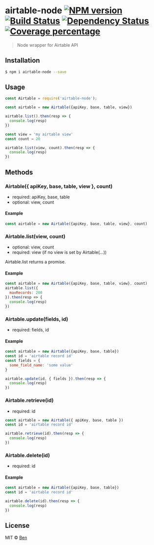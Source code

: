 # airtable-node [![NPM version][npm-image]][npm-url] [![Build Status][travis-image]][travis-url] [![Dependency Status][daviddm-image]][daviddm-url] [![Coverage percentage][coveralls-image]][coveralls-url]
> Node wrapper for Airtable API

## Installation

```sh
$ npm i airtable-node --save
```

## Usage

```js
const Airtable = require('airtable-node');

const airtable = new Airtable({apiKey, base, table, view})

airtable.list().then(resp => {
  console.log(resp)
})

const view = 'my airtable view'
const count = 20

airtable.list(view, count).then(resp => {
  console.log(resp)
})

```

## Methods 

### Airtable({ apiKey, base, table, view }, count)

- required: apiKey, base, table
- optional: view, count 


#### Example

```js
const airtable = new Airtable({apiKey, base, table, view}, count)
```

### Airtable.list(view, count)

- optional: view, count
- required: view (if no view is set by Airtable(...))

Airtable.list returns a promise.

#### Example

```js
const airtable = new Airtable({apiKey, base, table, view}, count)
airtable.list({
  maxRecords: 200
}).then(resp => {
  console.log(resp)
})

```

### Airtable.update(fields, id)

- required: fields, id

#### Example

```js
const airtable = new Airtable({apiKey, base, table})
const id = 'airtable record id'
const fields = {
  some_field_name: 'some value'
}

airtable.update(id, { fields }).then(resp => {
  console.log(resp)
})
```

### Airtable.retrieve(id)

- required: id

```js
const airtable = new Airtable({ apiKey, base, table })
const id = 'airtable record id'

airtable.retrieve(id).then(resp => {
  console.log(resp)
})
```


### Airtable.delete(id)
- required: id

#### Example

```js
const airtable = new Airtable({apiKey, base, table})
const id = 'airtable record id'

airtable.delete(id).then(resp => {
  console.log(resp)
})

```



## License

MIT © [Ben](http://www.focuswish.com)


[npm-image]: https://badge.fury.io/js/airtable-node.svg
[npm-url]: https://npmjs.org/package/airtable-node
[travis-image]: https://travis-ci.org/focuswish/airtable-node.svg?branch=master
[travis-url]: https://travis-ci.org/focuswish/airtable-node
[daviddm-image]: https://david-dm.org/focuswish/airtable-node.svg?theme=shields.io
[daviddm-url]: https://david-dm.org/focuswish/airtable-node
[coveralls-image]: https://coveralls.io/repos/focuswish/airtable-node/badge.svg
[coveralls-url]: https://coveralls.io/r/focuswish/airtable-node
